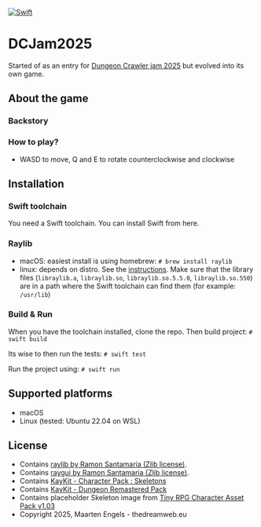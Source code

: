 [![Swift](https://github.com/maartene/DCJam2025/actions/workflows/swift.yml/badge.svg)](https://github.com/maartene/DCJam2025/actions/workflows/swift.yml)

# DCJam2025
Started of as an entry for [Dungeon Crawler jam 2025](https://itch.io/jam/dcjam2025) but evolved into its own game.

## About the game
### Backstory

### How to play?
- WASD to move, Q and E to rotate counterclockwise and clockwise

## Installation
### Swift toolchain
You need a Swift toolchain. You can install Swift from here.

### Raylib
* macOS: easiest install is using homebrew: `# brew install raylib`
* linux: depends on distro. See the [instructions](https://github.com/raysan5/raylib/wiki/Working-on-GNU-Linux). Make sure that the library files (`libraylib.a`, `libraylib.so`, `libraylib.so.5.5.0`, `libraylib.so.550`) are in a path where the Swift toolchain can find them (for example: `/usr/lib`)

### Build & Run
When you have the toolchain installed, clone the repo. Then build project:
`# swift build` 

Its wise to then run the tests:
`# swift test`

Run the project using:
`# swift run`
 
## Supported platforms
* macOS
* Linux (tested: Ubuntu 22.04 on WSL)

## License
* Contains [raylib by Ramon Santamaria (Zlib license)](https://github.com/raysan5/raylib). 
* Contains [raygui by Ramon Santamaria (Zlib license)](https://github.com/raysan5/raygui). 
* Contains [KayKit - Character Pack : Skeletons](https://kaylousberg.itch.io/kaykit-skeletons)
* Contains [KayKit - Dungeon Remastered Pack](https://kaylousberg.itch.io/kaykit-dungeon-remastered)
* Contains placeholder Skeleton image from [Tiny RPG Character Asset Pack v1.03](https://zerie.itch.io/tiny-rpg-character-asset-pack)
* Copyright 2025, Maarten Engels - thedreamweb.eu

